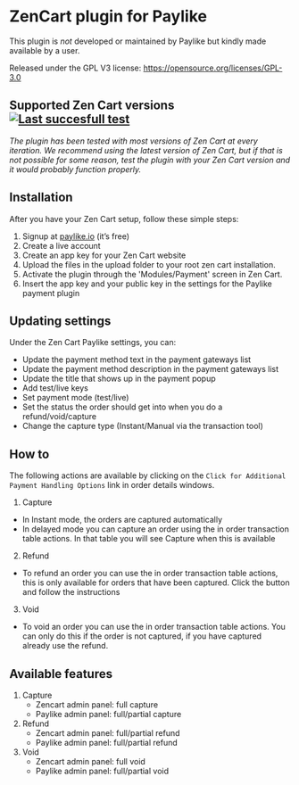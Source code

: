 # ZenCart plugin for Paylike

This plugin is *not* developed or maintained by Paylike but kindly made
available by a user.

Released under the GPL V3 license: https://opensource.org/licenses/GPL-3.0


## Supported Zen Cart versions [![Last succesfull test](https://log.derikon.ro/api/v1/log/read?tag=zencart&view=svg&label=ZenCart&key=ecommerce&background=FF7A00)](https://log.derikon.ro/api/v1/log/read?tag=zencart&view=html)

*The plugin has been tested with most versions of Zen Cart at every iteration. We recommend using the latest version of Zen Cart, but if that is not possible for some reason, test the plugin with your Zen Cart version and it would probably function properly.*


## Installation

  After you have your Zen Cart setup, follow these simple steps:
  1. Signup at [paylike.io](https://paylike.io) (it’s free)
  1. Create a live account
  1. Create an app key for your Zen Cart website
  1. Upload the files in the upload folder to your root zen cart installation.
  1. Activate the plugin through the 'Modules/Payment' screen in Zen Cart.
  1. Insert the app key and your public key in the settings for the Paylike payment plugin


## Updating settings

Under the Zen Cart Paylike settings, you can:
 * Update the payment method text in the payment gateways list
 * Update the payment method description in the payment gateways list
 * Update the title that shows up in the payment popup
 * Add test/live keys
 * Set payment mode (test/live)
 * Set the status the order should get into when you do a refund/void/capture
 * Change the capture type (Instant/Manual via the transaction tool)



 ## How to

The following actions are available by clicking on the `Click for Additional Payment Handling Options` link in order details windows.

 1. Capture
 * In Instant mode, the orders are captured automatically
 * In delayed mode you can capture an order using the in order transaction table actions. In that table you will see Capture when this is available
 2. Refund
   * To refund an order you can use the in order transaction table actions, this is only available for orders that have been captured. Click the button and follow the instructions
 3. Void
   * To void an order you can use the in order transaction table actions. You can only do this if the order is not captured, if you have captured already use the refund.

## Available features

1. Capture
   * Zencart admin panel: full capture
   * Paylike admin panel: full/partial capture
2. Refund
   * Zencart admin panel: full/partial refund
   * Paylike admin panel: full/partial refund
3. Void
   * Zencart admin panel: full void
   * Paylike admin panel: full/partial void
